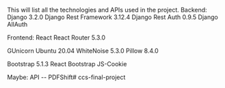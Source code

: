 This will list all the technologies and APIs used in the project.
Backend: 
Django 3.2.0
Django Rest Framework 3.12.4
Django Rest Auth 0.9.5
Django AllAuth

Frontend: 
React
React Router 5.3.0

GUnicorn Ubuntu 20.04
WhiteNoise 5.3.0
Pillow 8.4.0

Bootstrap 5.1.3
React Bootstrap
JS-Cookie

Maybe: API -- PDFShift# ccs-final-project
